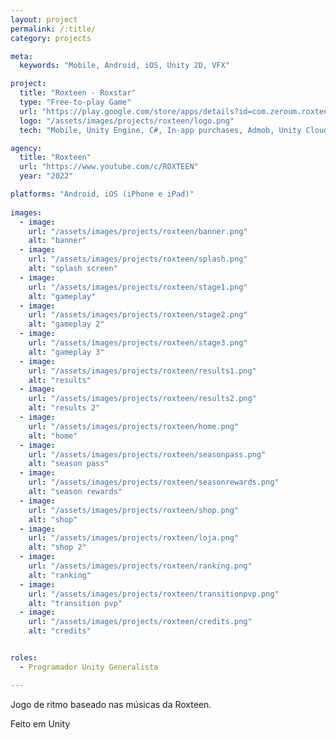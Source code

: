 ```yaml
---
layout: project
permalink: /:title/
category: projects

meta:
  keywords: "Mobile, Android, iOS, Unity 2D, VFX"

project:
  title: "Roxteen - Roxstar"
  type: "Free-to-play Game"
  url: "https://play.google.com/store/apps/details?id=com.zeroum.roxteenrockstar"
  logo: "/assets/images/projects/roxteen/logo.png"
  tech: "Mobile, Unity Engine, C#, In-app purchases, Admob, Unity Cloud Build, On-demand content delivery"

agency:
  title: "Roxteen"
  url: "https://www.youtube.com/c/ROXTEEN"
  year: "2022"

platforms: "Android, iOS (iPhone e iPad)"
  
images:
  - image:
    url: "/assets/images/projects/roxteen/banner.png"
    alt: "banner"
  - image:
    url: "/assets/images/projects/roxteen/splash.png"
    alt: "splash screen"
  - image:
    url: "/assets/images/projects/roxteen/stage1.png"
    alt: "gameplay"
  - image:
    url: "/assets/images/projects/roxteen/stage2.png"
    alt: "gameplay 2"
  - image:
    url: "/assets/images/projects/roxteen/stage3.png"
    alt: "gameplay 3"
  - image:
    url: "/assets/images/projects/roxteen/results1.png"
    alt: "results"
  - image:
    url: "/assets/images/projects/roxteen/results2.png"
    alt: "results 2"
  - image:
    url: "/assets/images/projects/roxteen/home.png"
    alt: "home"
  - image:
    url: "/assets/images/projects/roxteen/seasonpass.png"
    alt: "season pass"
  - image:
    url: "/assets/images/projects/roxteen/seasonrewards.png"
    alt: "season rewards"
  - image:
    url: "/assets/images/projects/roxteen/shop.png"
    alt: "shop"
  - image:
    url: "/assets/images/projects/roxteen/loja.png"
    alt: "shop 2"
  - image:
    url: "/assets/images/projects/roxteen/ranking.png"
    alt: "ranking"
  - image:
    url: "/assets/images/projects/roxteen/transitionpvp.png"
    alt: "transition pvp"
  - image:
    url: "/assets/images/projects/roxteen/credits.png"
    alt: "credits"


roles:
  - Programador Unity Generalista

---
```

<p>Jogo de ritmo baseado nas músicas da Roxteen.</p>
<p>Feito em Unity</p>